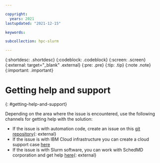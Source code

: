 ```yaml
---

copyright:
  years: 2021
lastupdated: "2021-12-15"

keywords: 

subcollection: hpc-slurm

---
```


{:shortdesc: .shortdesc}
{:codeblock: .codeblock}
{:screen: .screen}
{:external: target="_blank" .external}
{:pre: .pre}
{:tip: .tip}
{:note .note}
{:important: .important}

# Getting help and support
{: #getting-help-and-support}

Depending on the area where the issue is encountered, use the following channels for getting help with the solution:

* If the issue is with automation code, create an issue on this [git repository](https://github.com/IBM-Cloud/hpc-cluster-slurm){: external}
* If the issue is with IBM Cloud infrastructure you can create a cloud support case [here](https://cloud.ibm.com/unifiedsupport/supportcenter)
* If the issue is with Slurm software, you can work with SchedMD corporation and get help [here](https://www.schedmd.com/services.php){: external}